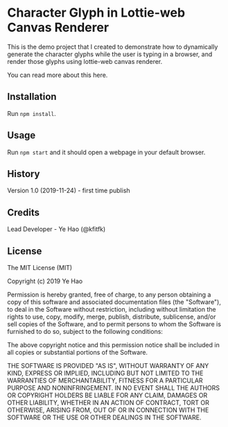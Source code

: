 # Character Glyph in Lottie-web Canvas Renderer

This is the demo project that I created to demonstrate how to dynamically generate the character glyphs while the user is typing in a browser, and render those glyphs using lottie-web canvas renderer.

You can read more about this here.

## Installation

Run `npm install`.

## Usage

Run `npm start` and it should open a webpage in your default browser.

## History

Version 1.0 (2019-11-24) - first time publish

## Credits

Lead Developer - Ye Hao (@kfitfk)

## License

The MIT License (MIT)

Copyright (c) 2019 Ye Hao

Permission is hereby granted, free of charge, to any person obtaining a copy of this software and associated documentation files (the "Software"), to deal in the Software without restriction, including without limitation the rights to use, copy, modify, merge, publish, distribute, sublicense, and/or sell copies of the Software, and to permit persons to whom the Software is furnished to do so, subject to the following conditions:

The above copyright notice and this permission notice shall be included in all copies or substantial portions of the Software.

THE SOFTWARE IS PROVIDED "AS IS", WITHOUT WARRANTY OF ANY KIND, EXPRESS OR IMPLIED, INCLUDING BUT NOT LIMITED TO THE WARRANTIES OF MERCHANTABILITY, FITNESS FOR A PARTICULAR PURPOSE AND NONINFRINGEMENT. IN NO EVENT SHALL THE AUTHORS OR COPYRIGHT HOLDERS BE LIABLE FOR ANY CLAIM, DAMAGES OR OTHER LIABILITY, WHETHER IN AN ACTION OF CONTRACT, TORT OR OTHERWISE, ARISING FROM, OUT OF OR IN CONNECTION WITH THE SOFTWARE OR THE USE OR OTHER DEALINGS IN THE SOFTWARE.
